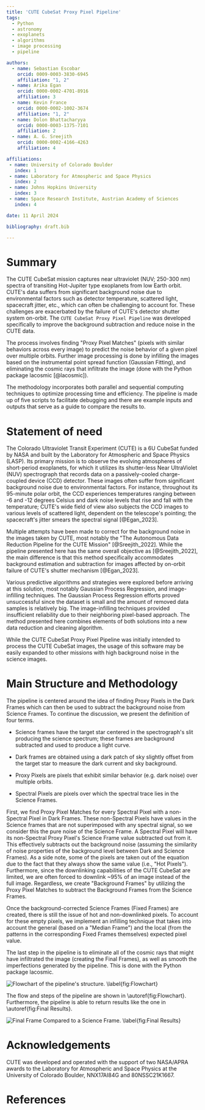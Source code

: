 ```yaml
---
title: 'CUTE CubeSat Proxy Pixel Pipeline'
tags:
  - Python
  - astronomy
  - exoplanets
  - algorithms
  - image processing
  - pipeline

authors:
  - name: Sebastian Escobar
    orcid: 0009-0003-3830-6945
    affiliation: "1, 2" 
  - name: Arika Egan
    orcid: 0000-0002-4701-8916
    affiliation: 3
  - name: Kevin France
    orcid: 0000-0002-1002-3674
    affiliation: "1, 2"
  - name: Dolon Bhattacharyya
    orcid: 0000-0003-1375-7101
    affiliation: 2
  - name: A. G. Sreejith
    orcid: 0000-0002-4166-4263
    affiliation: 4

affiliations:
 - name: University of Colorado Boulder
   index: 1
 - name: Laboratory for Atmospheric and Space Physics
   index: 2
 - name: Johns Hopkins University
   index: 3
 - name: Space Research Institute, Austrian Academy of Sciences
   index: 4

date: 11 April 2024

bibliography: draft.bib

---
```


# Summary
The CUTE CubeSat mission captures near ultraviolet (NUV; 250-300 nm) spectra of transiting Hot-Jupiter type exoplanets from low Earth orbit. CUTE's data suffers from significant background noise due to environmental factors such as detector temperature, scattered light, spacecraft jitter, etc., which can often be challenging to account for. These challenges are exacerbated by the failure of CUTE's detector shutter system on-orbit.  The `CUTE CubeSat Proxy Pixel Pipeline` was developed specifically to improve the background subtraction and reduce noise in the CUTE data.

The process involves finding "Proxy Pixel Matches" (pixels with similar behaviors across every image) to predict the noise behavior of a given pixel over multiple orbits. Further image processing is done by infilling the images based on the instrumental point spread function (Gaussian Fitting), and eliminating the cosmic rays that infiltrate the image (done with the Python package lacosmic [@lacosmic]).  

The methodology incorporates both parallel and sequential computing techniques to optimize processing time and efficiency. The pipeline is made up of five scripts to facilitate debugging and there are example inputs and outputs that serve as a guide to compare the results to.

# Statement of need

The Colorado Ultraviolet Transit Experiment (CUTE) is a 6U CubeSat funded by NASA and built by the Laboratory for Atmospheric and Space Physics (LASP). Its primary mission is to observe the evolving atmospheres of short-period exoplanets, for which it utilizes its shutter-less Near UltraViolet (NUV) spectrograph that records data on a passively-cooled charge-coupled device (CCD) detector. These images often suffer from significant background noise due to environmental factors. For instance, throughout its 95-minute polar orbit, the CCD experiences temperatures ranging between -6 and -12 degrees Celsius and dark noise levels that rise and fall with the temperature; CUTE's wide field of view also subjects the CCD images to various levels of scattered light, dependent on the telescope's pointing; the spacecraft's jitter smears the spectral signal [@Egan_2023]. 

Multiple attempts have been made to correct for the background noise in the images taken by CUTE, most notably the "The Autonomous Data Reduction Pipeline for the CUTE Mission" [@Sreejith_2022]. While the pipeline presented here has the same overall objective as [@Sreejith_2022], the main difference is that this method specifically accommodates background estimation and subtraction for images affected by on-orbit failure of CUTE's shutter mechanism [@Egan_2023].

Various predictive algorithms and strategies were explored before arriving at this solution, most notably Gaussian Process Regression, and image-infilling techniques. The Gaussian Process Regression efforts proved unsuccessful since the dataset is small and the amount of removed data samples is relatively big. The image-infilling techniques provided insufficient reliability due to their neighboring pixel-based approach. The method presented here combines elements of both solutions into a new data reduction and cleaning algorithm. 

While the CUTE CubeSat Proxy Pixel Pipeline was initially intended to process the CUTE CubeSat images, the usage of this software may be easily expanded to other missions with high background noise in the science images.


# Main Structure and Methodology
The pipeline is centered around the idea of finding Proxy Pixels in the Dark Frames which can then be used to subtract the background noise from Science Frames. To continue the discussion, we present the definition of four terms. 

- Science frames have the target star centered in the spectrograph's slit producing the science spectrum; these frames are background subtracted and used to produce a light curve.

- Dark frames are obtained using a dark patch of sky slightly offset from the target star to measure the dark current and sky background.

- Proxy Pixels are pixels that exhibit similar behavior (e.g. dark noise) over multiple orbits.

- Spectral Pixels are pixels over which the spectral trace lies in the Science Frames.

First, we find Proxy Pixel Matches for every Spectral Pixel with a non-Spectral Pixel in Dark Frames. These non-Spectral Pixels have values in the Science frames that are not superimposed with any spectral signal, so we consider this the pure noise of the Science Frame. A Spectral Pixel will have its non-Spectral Proxy Pixel's Science Frame value subtracted out from it. This effectively subtracts out the background noise (assuming the similarity of noise properties of the background level between Dark and Science Frames). As a side note, some of the pixels are taken out of the equation due to the fact that they always show the same value (i.e., "Hot Pixels"). Furthermore, since the downlinking capabilities of the CUTE CubeSat are limited, we are often forced to downlink ~95% of an image instead of the full image. Regardless, we create "Background Frames" by utilizing the Proxy Pixel Matches to subtract the Background Frames from the Science Frames. 

Once the background-corrected Science Frames (Fixed Frames) are created, there is still the issue of hot and non-downlinked pixels. To account for these empty pixels, we implement an infilling technique that takes into account the general (based on a "Median Frame") and the local (from the patterns in the corresponding Fixed Frames themselves) expected pixel value. 

The last step in the pipeline is to eliminate all of the cosmic rays that might have infiltrated the image (creating the Final Frames), as well as smooth the imperfections generated by the pipeline. This is done with the Python package lacosmic.

![Flowchart of the pipeline's structure. \label{fig:Flowchart}](../Images/Flowchart.png)

The flow and steps of the pipeline are shown in \autoref{fig:Flowchart}. Furthermore, the pipeline is able to return results like the one in \autoref{fig:Final Results}.

![Final Frame Compared to a Science Frame. \label{fig:Final Results}](../Images/Overview_Results.png)

# Acknowledgements

CUTE was developed and operated with the support of two NASA/APRA awards to the Laboratory for Atmospheric and Space Physics at the University of Colorado Boulder, NNX17AI84G and 80NSSC21K1667.

# References